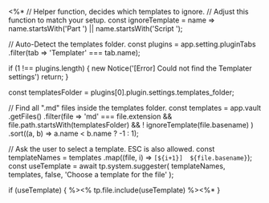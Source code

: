 <%*
// Helper function, decides which templates to ignore.
// Adjust this function to match your setup.
const ignoreTemplate = name => 
	name.startsWith('Part ')
	|| name.startsWith('Script ');

// Auto-Detect the templates folder.
const plugins = app.setting.pluginTabs
	.filter(tab => 'Templater' === tab.name);
	
if (1 !== plugins.length) {
	new Notice('[Error] Could not find the Templater settings')
	return;
}

const templatesFolder = plugins[0].plugin.settings.templates_folder;

// Find all ".md" files inside the templates folder.
const templates = app.vault
	.getFiles()
	.filter(file => 'md' === file.extension
		&& file.path.startsWith(templatesFolder)
		&& ! ignoreTemplate(file.basename)
	)
	.sort((a, b) => a.name < b.name ? -1 : 1);

// Ask the user to select a template. ESC is also allowed.
const templateNames = templates
	.map((file, i) => `[${i+1}]  ${file.basename}`);
const useTemplate = await tp.system.suggester(
	templateNames,
	templates,
	false,
	'Choose a template for the file'
);

if (useTemplate) { 
	%><% tp.file.include(useTemplate) %><%*
}
